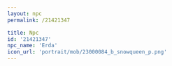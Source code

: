 ```yaml
---
layout: npc
permalink: /21421347

title: Npc
id: '21421347'
npc_name: 'Erda'
icon_url: 'portrait/mob/23000084_b_snowqueen_p.png'
---
```

